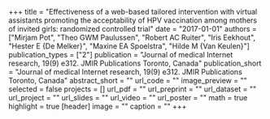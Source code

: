 +++
title = "Effectiveness of a web-based tailored intervention with virtual assistants promoting the acceptability of HPV vaccination among mothers of invited girls: randomized controlled trial"
date = "2017-01-01"
authors = ["Mirjam Pot", "Theo GWM Paulussen", "Robert AC Ruiter", "Iris Eekhout", "Hester E {De Melker}", "Maxine EA Spoelstra", "Hilde M {Van Keulen}"]
publication_types = ["2"]
publication = "Journal of medical Internet research, 19(9) e312. JMIR Publications Toronto, Canada"
publication_short = "Journal of medical Internet research, 19(9) e312. JMIR Publications Toronto, Canada"
abstract_short = ""
url_code = ""
image_preview = ""
selected = false
projects = []
url_pdf = ""
url_preprint = ""
url_dataset = ""
url_project = ""
url_slides = ""
url_video = ""
url_poster = ""
math = true
highlight = true
[header]
image = ""
caption = ""
+++
